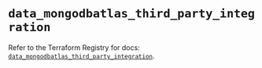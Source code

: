 # `data_mongodbatlas_third_party_integration`

Refer to the Terraform Registry for docs: [`data_mongodbatlas_third_party_integration`](https://registry.terraform.io/providers/mongodb/mongodbatlas/1.16.2/docs/data-sources/third_party_integration).
